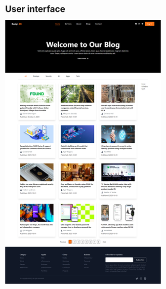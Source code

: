 # User interface

<img src="./src//assets/screencapture-localhost-5173-2024-08-25-22_37_16.png" alt="" />


